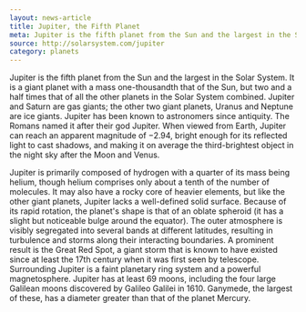 ```yaml
---
layout: news-article
title: Jupiter, the Fifth Planet
meta: Jupiter is the fifth planet from the Sun and the largest in the Solar System.
source: http://solarsystem.com/jupiter
category: planets
---
```


Jupiter is the fifth planet from the Sun and the largest in the Solar System. It is a giant planet with a mass one-thousandth that of the Sun, but two and a half times that of all the other planets in the Solar System combined. Jupiter and Saturn are gas giants; the other two giant planets, Uranus and Neptune are ice giants. Jupiter has been known to astronomers since antiquity. The Romans named it after their god Jupiter. When viewed from Earth, Jupiter can reach an apparent magnitude of −2.94, bright enough for its reflected light to cast shadows, and making it on average the third-brightest object in the night sky after the Moon and Venus.

Jupiter is primarily composed of hydrogen with a quarter of its mass being helium, though helium comprises only about a tenth of the number of molecules. It may also have a rocky core of heavier elements, but like the other giant planets, Jupiter lacks a well-defined solid surface. Because of its rapid rotation, the planet's shape is that of an oblate spheroid (it has a slight but noticeable bulge around the equator). The outer atmosphere is visibly segregated into several bands at different latitudes, resulting in turbulence and storms along their interacting boundaries. A prominent result is the Great Red Spot, a giant storm that is known to have existed since at least the 17th century when it was first seen by telescope. Surrounding Jupiter is a faint planetary ring system and a powerful magnetosphere. Jupiter has at least 69 moons, including the four large Galilean moons discovered by Galileo Galilei in 1610. Ganymede, the largest of these, has a diameter greater than that of the planet Mercury.
